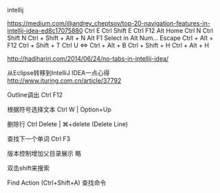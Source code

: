 intellij

https://medium.com/@andrey_cheptsov/top-20-navigation-features-in-intellij-idea-ed8c17075880
Ctrl E   Ctrl Shift E
Ctrl F12
Alt Home
Ctrl N
Ctrl Shift N
Ctrl + Shift + Alt + N 
Alt F1   Select in
Alt Num...
Escape
 Ctrl + Alt + F12
Ctrl + Shift + T
 Ctrl U    <=>   Ctrl + Alt + B
 Ctrl + Shift + H
 Ctrl + Alt + H

http://hadihariri.com/2014/06/24/no-tabs-in-intellij-idea/

从Eclipse转移到IntelliJ IDEA一点心得
http://www.ituring.com.cn/article/37792

Outline调出 Ctrl F12

根据符号选择文本 Ctrl W | Option+Up

删除行 Ctrl Delete | ⌘+delete (Delete Line)

查找下一个单词 Ctrl F3

版本控制增加父目录展示 略

双击shift来搜索

 Find Action (Ctrl+Shift+A) 查找命令




















